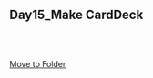 Day15_Make CardDeck
--
<br>
<br>

[Move to Folder](https://github.com/MijeongJeon/FAST-CAMPUS_iOS-SCHOOL/tree/master/Project/Day15_MakeCardDeck)